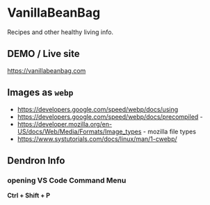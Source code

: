# VanillaBeanBag

Recipes and other healthy living info.

## DEMO / Live site

<https://vanillabeanbag.com>

## Images as `webp`

- https://developers.google.com/speed/webp/docs/using
- https://developers.google.com/speed/webp/docs/precompiled - 
- https://developer.mozilla.org/en-US/docs/Web/Media/Formats/Image_types - mozilla file types
- https://www.systutorials.com/docs/linux/man/1-cwebp/ 

## Dendron Info

### opening VS Code Command Menu

__Ctrl + Shift + P__